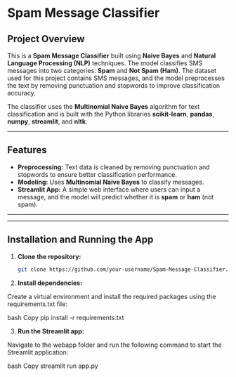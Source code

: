 # Spam Message Classifier

## Project Overview

This is a **Spam Message Classifier** built using **Naive Bayes** and **Natural Language Processing (NLP)** techniques. The model classifies SMS messages into two categories: **Spam** and **Not Spam (Ham)**. The dataset used for this project contains SMS messages, and the model preprocesses the text by removing punctuation and stopwords to improve classification accuracy.

The classifier uses the **Multinomial Naive Bayes** algorithm for text classification and is built with the Python libraries **scikit-learn**, **pandas**, **numpy**, **streamlit**, and **nltk**.

---

## Features

- **Preprocessing:** Text data is cleaned by removing punctuation and stopwords to ensure better classification performance.
- **Modeling:** Uses **Multinomial Naive Bayes** to classify messages.
- **Streamlit App:** A simple web interface where users can input a message, and the model will predict whether it is **spam** or **ham** (not spam).

---

---

## Installation and Running the App

1. **Clone the repository:**

   ```bash
   git clone https://github.com/your-username/Spam-Message-Classifier.git

2. **Install dependencies:**

Create a virtual environment and install the required packages using the requirements.txt file:

bash
Copy
pip install -r requirements.txt

3. **Run the Streamlit app:**

Navigate to the webapp folder and run the following command to start the Streamlit application:

bash
Copy
streamlit run app.py
